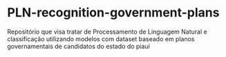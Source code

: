 # PLN-recognition-government-plans
 Repositório que visa tratar de Processamento de Linguagem Natural e classificação utilizando modelos com dataset baseado em planos governamentais de candidatos do estado do piauí
